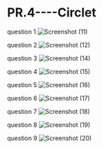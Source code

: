 # PR.4----Circlet


question 1
![Screenshot (11)](https://github.com/krimisha-bhanderi/PR.4----Circlet/assets/131655711/e31458d1-bf4c-40f8-836f-6bcb9eb3e631)

question 2
![Screenshot (12)](https://github.com/krimisha-bhanderi/PR.4----Circlet/assets/131655711/05c055fc-bfae-4f17-a1d1-6d1b4bd0eb5e)


question 3
![Screenshot (14)](https://github.com/krimisha-bhanderi/PR.4----Circlet/assets/131655711/1175349d-2a7a-49d4-88f3-a6a052a2f345)

question 4
![Screenshot (15)](https://github.com/krimisha-bhanderi/PR.4----Circlet/assets/131655711/2e506c1d-8aa4-434f-ab29-d7c18dd41861)

question 5
![Screenshot (16)](https://github.com/krimisha-bhanderi/PR.4----Circlet/assets/131655711/78816509-b31e-4beb-a7d6-6963ff31449f)

question 6
![Screenshot (17)](https://github.com/krimisha-bhanderi/PR.4----Circlet/assets/131655711/12da03c6-c8df-4e82-8bbd-e6aaf1e51c06)

question 7
![Screenshot (18)](https://github.com/krimisha-bhanderi/PR.4----Circlet/assets/131655711/d4f15243-5888-421f-b4f8-c233ad4235b8)

question 8
![Screenshot (19)](https://github.com/krimisha-bhanderi/PR.4----Circlet/assets/131655711/89145c3e-d985-465f-9046-41ee85709b42)


question 9
![Screenshot (20)](https://github.com/krimisha-bhanderi/PR.4----Circlet/assets/131655711/834bfb73-ff57-4a81-ac0a-b7443138ecb8)
